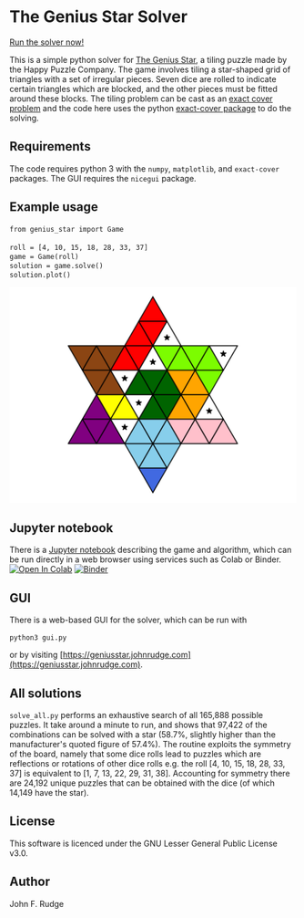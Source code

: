 # The Genius Star Solver

[Run the solver now!](https://geniusstar.johnrudge.com)

This is a simple python solver for [The Genius Star](https://www.happypuzzle.co.uk/word-maths-and-shape-games/the-genius-star), a tiling puzzle made by the Happy Puzzle Company. The game involves tiling a star-shaped grid of triangles with a set of irregular pieces. Seven dice are rolled to indicate certain triangles which are blocked, and the other pieces must be fitted around these blocks. The tiling problem can be cast as an [exact cover problem](https://en.wikipedia.org/wiki/Exact_cover) and the code here uses the python [exact-cover package](https://github.com/jwg4/exact_cover) to do the solving.

## Requirements

The code requires python 3 with the `numpy`, `matplotlib`, and `exact-cover` packages. The GUI requires the `nicegui` package.

## Example usage

```
from genius_star import Game

roll = [4, 10, 15, 18, 28, 33, 37]
game = Game(roll)
solution = game.solve()
solution.plot()
```

![Screenshot](example_solution.svg)

## Jupyter notebook

There is a [Jupyter notebook](description.ipynb) describing the game and algorithm, which can be run directly in a web browser using services such as Colab or Binder. [![Open In Colab](https://colab.research.google.com/assets/colab-badge.svg)](https://colab.research.google.com/drive/1SNbcegEdsjfifolCRRMD0PY8gWDynWIb?usp=sharing)
      [![Binder](https://mybinder.org/badge_logo.svg)](https://mybinder.org/v2/gh/johnrudge/genius_star/HEAD?labpath=description.ipynb)

## GUI

There is a web-based GUI for the solver, which can be run with
```
python3 gui.py
```
or by visiting [https://geniusstar.johnrudge.com](https://geniusstar.johnrudge.com).

## All solutions

`solve_all.py` performs an exhaustive search of all 165,888 possible puzzles. It take around a minute to run, and shows that 97,422 of the combinations can be solved with a star (58.7%, slightly higher than the manufacturer's quoted figure of 57.4%). The routine exploits the symmetry of the board, namely that some dice rolls lead to puzzles which are reflections or rotations of other dice rolls e.g. the roll [4, 10, 15, 18, 28, 33, 37] is equivalent to [1, 7, 13, 22, 29, 31, 38]. Accounting for symmetry there are 24,192 unique puzzles that can be obtained with the dice (of which 14,149 have the star). 
      
## License

This software is licenced under the GNU Lesser General Public License v3.0.

## Author

John F. Rudge
